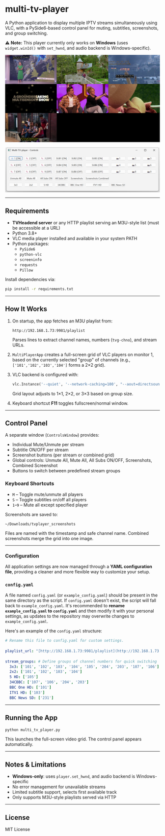 # multi-tv-player

A Python application to display multiple IPTV streams simultaneously using VLC, with a PySide6-based control panel for muting, subtitles, screenshots, and group switching.

⚠️ **Note:** This player currently only works on **Windows** (uses `widget.winId()` with `set_hwnd`, and audio backend is Windows-specific).


![Example screenshot](2025-06-16_18-31-13_combined_grid.jpg)

![Controls](controls.png)

---

## Requirements

- **TVHeadend server** or any HTTP playlist serving an M3U-style list (must be accessible at a URL)
- Python 3.8+
- VLC media player installed and available in your system PATH
- Python packages:
  - `PySide6`
  - `python-vlc`
  - `screeninfo`
  - `requests`
  - `Pillow`

Install dependencies via:

```bash
pip install -r requirements.txt
```

---

## How It Works

1. On startup, the app fetches an M3U playlist from:
   ```
   http://192.168.1.73:9981/playlist
   ```
   Parses lines to extract channel names, numbers (`tvg-chno`), and stream URLs.

2. `MultiPlayerApp` creates a full-screen grid of VLC players on monitor 1, based on the currently selected "group" of channels (e.g., `['101','102','103','104']` forms a 2×2 grid).

3. VLC backend is configured with:
   ```python
   vlc.Instance('--quiet', '--network-caching=100', "--aout=directsound")
   ```
   Grid layout adjusts to 1×1, 2×2, or 3×3 based on group size.

4. Keyboard shortcut **F11** toggles fullscreen/normal window.

---

## Control Panel

A separate window (`ControlsWindow`) provides:

- Individual Mute/Unmute per stream  
- Subtitle ON/OFF per stream  
- Screenshot buttons (per stream or combined grid)  
- Global controls: Unmute All, Mute All, All Subs ON/OFF, Screenshots, Combined Screenshot  
- Buttons to switch between predefined stream groups

### Keyboard Shortcuts

- `M` – Toggle mute/unmute all players  
- `S` – Toggle subtitles on/off all players  
- `1`–`9` – Mute all except specified player  

Screenshots are saved to:
```
~/Downloads/tvplayer_screenshots
```
Files are named with the timestamp and safe channel name. Combined screenshots merge the grid into one image.

---

### Configuration

All application settings are now managed through a **YAML configuration file**, providing a cleaner and more flexible way to customize your setup.

### `config.yaml`

A file named `config.yaml` (or `example_config.yaml`) should be present in the same directory as the script. If `config.yaml` doesn't exist, the script will fall back to `example_config.yaml`. It's recommended to **rename `example_config.yaml` to `config.yaml`** and then modify it with your personal settings, as updates to the repository may overwrite changes to `example_config.yaml`.

Here's an example of the `config.yaml` structure:

```yaml
# Rename this file to config.yaml for custom settings.

playlist_url: "[http://192.168.1.73:9981/playlist](http://192.168.1.73:9981/playlist)" # Your M3U playlist URL

stream_groups: # Define groups of channel numbers for quick switching
  3x3: ['101', '102', '103', '104', '105', '204', '203', '107', '106']
  2x2: ['101', '102', '103', '104']
  5 HD: ['105']
  34CBBC: ['107', '106', '204', '203']
  BBC One HD: ['101']
  ITV1 HD: ['103']
  BBC News SD: ['231']
```

---

## Running the App

```bash
python multi_tv_player.py
```

This launches the full-screen video grid. The control panel appears automatically.

---

## Notes & Limitations

- **Windows-only**: uses `player.set_hwnd`, and audio backend is Windows-specific
- No error management for unavailable streams
- Limited subtitle support, selects first available track
- Only supports M3U-style playlists served via HTTP

---

## License

MIT License
